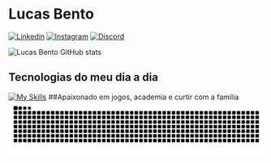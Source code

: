 <h1>Lucas Bento</h1>

[![Linkedin](https://img.shields.io/badge/LinkedIn-0077B5?style=for-the-badge&logo=linkedin&logoColor=white)](https://www.linkedin.com/in/lucas-de-souza-bento-davi-511957305/)
[![Instagram](https://img.shields.io/badge/Instagram-E4405F?style=for-the-badge&logo=instagram&logoColor=white)](https://www.instagram.com/lucas.sdbento/)
[![Discord](https://img.shields.io/badge/Discord-7289DA?style=for-the-badge&logo=discord&logoColor=white)](https://discord.com/channels/@lucarg0)

![Lucas Bento GitHub stats](https://github-readme-stats.vercel.app/api?username=LucasSBento&show_icons=true&theme=highcontrast)

## Tecnologias do meu dia a dia
[![My Skills](https://skillicons.dev/icons?i=cs,unity,visualstudio,vscode&theme=dark)](https://skillicons.dev)
##Apaixonado em jogos, academia e curtir com a família
<picture>
  <source media="(prefers-color-scheme: dark)" srcset="https://raw.githubusercontent.com/LucasSBento/LucasSBento/output/github-contribution-grid-snake-dark.svg">
  <source media="(prefers-color-scheme: light)" srcset="https://raw.githubusercontent.com/LucasSBento/LucasSBento/output/github-contribution-grid-snake.svg">
  <img alt="github contribution grid snake animation" src="https://raw.githubusercontent.com/LucasSBento/LucasSBento/output/github-contribution-grid-snake.svg">
</picture>
